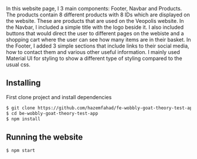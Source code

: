 In this website page, I 3 main components: Footer, Navbar and Products. The products contain 8 different products with 8 IDs which are displayed on the website. These are products that are used on the Veopolis website. In the Navbar, I included a simple title with the logo beside it. I also included buttons that would direct the user to different pages on the webiste and a shopping cart where the user can see how many items are in their basket. In the Footer, I added 3 simple sections that include links to their social media, how to contact them and various other useful information. I mainly used Material UI for styling to show a different type of styling compared to the usual css. 

## Installing

First clone project and install dependencies

```sh
$ git clone https://github.com/hazemfahad/fe-wobbly-goat-theory-test-app
$ cd be-wobbly-goat-theory-test-app
$ npm install
```

## Running the website

```sh
$ npm start
```